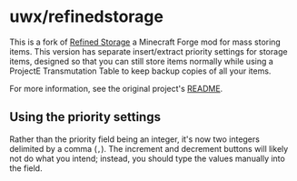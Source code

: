 # uwx/refinedstorage
This is a fork of [Refined Storage](https://github.com/raoulvdberge/refinedstorage) a Minecraft Forge mod for mass storing items.
This version has separate insert/extract priority settings for storage items, designed so that you can still store items normally
while using a ProjectE Transmutation Table to keep backup copies of all your items.

For more information, see the original project's [README](https://github.com/raoulvdberge/refinedstorage#refined-storage--).

## Using the priority settings
Rather than the priority field being an integer, it's now two integers delimited by a comma (`,`). The increment and decrement buttons
will likely not do what you intend; instead, you should type the values manually into the field.

